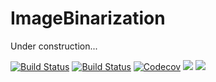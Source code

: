 # ImageBinarization
Under construction...

[![Build Status](https://travis-ci.com/zygmuntszpak/ImageBinarization.jl.svg?branch=master)](https://travis-ci.com/zygmuntszpak/ImageBinarization.jl)
[![Build Status](https://ci.appveyor.com/api/projects/status/github/zygmuntszpak/ImageBinarization.jl?svg=true)](https://ci.appveyor.com/project/zygmuntszpak/ImageBinarization-jl)
[![Codecov](https://codecov.io/gh/zygmuntszpak/ImageBinarization.jl/branch/master/graph/badge.svg)](https://codecov.io/gh/zygmuntszpak/ImageBinarization.jl)
[![](https://img.shields.io/badge/docs-stable-blue.svg)](https://zygmuntszpak.github.io/ImageBinarization.jl/stable)
[![](https://img.shields.io/badge/docs-dev-blue.svg)](https://zygmuntszpak.github.io/ImageBinarization.jl/dev)
